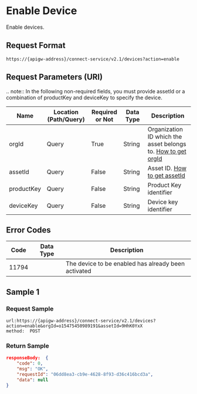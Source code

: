 # Enable Device



Enable devices.

## Request Format

```
https://{apigw-address}/connect-service/v2.1/devices?action=enable
```

## Request Parameters (URI)

.. note:: In the following non-required fields, you must provide assetId or a combination of productKey and deviceKey to specify the device.

| Name | Location (Path/Query) | Required or Not | Data Type | Description |
|---------------|------------------|----------|-----------|--------------|
| orgId         | Query            | True     | String    | Organization ID which the asset belongs to. [How to get orgId](/docs/api/en/latest/api_faqs#how-to-get-organization-id-orgid-orgid)                |
| assetId  | Query          | False      | String        | Asset ID. [How to get assetId](/docs/api/en/latest/api_faqs.html#how-to-get-asset-id-assetid-assetid) |
| productKey | Query         | False      | String         | Product Key identifier     |
| deviceKey | Query         | False     | String          | Device key identifier         |
    


## Error Codes

| Code| Data Type | Description |
|-------------|-----------------------------------|-----------------------------|
| 11794 |                | The device to be enabled has already been activated             |


## Sample 1

### Request Sample

```
url:https://{apigw-address}/connect-service/v2.1/devices?action=enable&orgId=o15475450989191&assetId=9HhK0YxX
method:  POST
```

### Return Sample

```json
responseBody:  {
	"code": 0,
	"msg": "OK",
	"requestId": "06dd8ea3-cb9e-4628-8f93-d36c416bcd3a",
	"data": null
}
```

